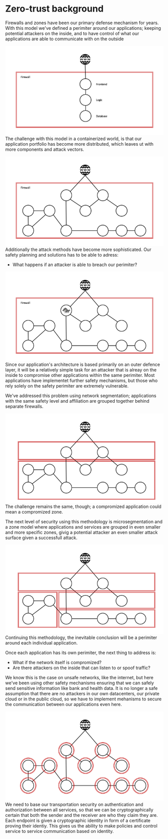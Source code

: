 # Zero-trust background

Firewalls and zones have been our primary defense mechanism for years.
With this model we've defined a perimiter around our applications; keeping potential attackers on the inside, and to have control of what our applications are able to communicate with on the outside

![](./_media/zero-trust-1.png)
The challenge with this model in a containerized world, is that our application portfolio has become more distributed, which leaves ut with more components and attack vectors.

![](./_media/zero-trust-2.png)
Additionally the attack methods have become more sophisticated.
Our safety planning and solutions has to be able to adress:
- What happens if an attacker is able to breach our perimiter?

![](./_media/zero-trust-3.png)
Since our application's architecture is based primarily on an outer defence layer, it will be a relatively simple task for an attacker that is alreay on the inside to compromise other applications within the same perimiter.
Most applications have implementet further safety mechanisms, but those who rely solely on the safety perimiter are extremely vulnerable.

We've addressed this problem using network segmentation; applications with the same safety level and affiliation are grouped together behind separate firewalls.

![](./_media/zero-trust-4.png)
The challenge remains the same, though; a compromized application could mean a compromized zone.

The next level of security using this methodology is microsegmentation and a zone model where applications and services are grouped in even smaller and more specific zones, givig a potential attacker an even smaller attack surface given a successfull attack.

![](./_media/zero-trust-5.png)
Continuing this methodology, the inevitable conclusion will be a perimiter around each individual application.

Once each application has its own perimiter, the next thing to address is: 
- What if the network itself is compromized?
- Are there attackers on the inside that can listen to or spoof traffic?

We know this is the case on unsafe networks, like the internet, but here we've been using other safety mechanisms ensuring that we can safely send sensitive information like bank and health data.
It is no longer a safe assumption that there are no attackers in our own datacenters, our private cloud or in the public cloud, so we have to implement mehanisms to secure the communication between our applications even here.

![](./_media/zero-trust-6.png)
We need to base our transportation security on authentication and authorization between all services, so that we can be cryptographically certain that both the sender and the receiver are who they claim they are.
Each endpoint is given a cryptographic identity in form of a certificate proving their identiy. This gives us the ability to make policies and control service to service communication based on identity.
